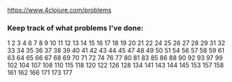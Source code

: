 https://www.4clojure.com/problems

### Keep track of what problems I've done:
1
2
3
4
6
7
8
9
10
11
12
13
14
15
16
17 
18
19
20
21
22
24
25
26
27
28
29
31
32
33
34
35
36
37
38
39
40
41
42
43
44
45
47
48
49
50
51
54
56
57
58
59
61
63
64
65
66
67
68
69
70
71
72
74
76
77
80
81
83
85
86
88
90
92
93
97
99
102
104
107
108
110
115
118
120
122
126
128
134
141
143
144
145
153
157
158
161
162
166
171
173
177
